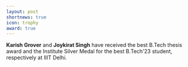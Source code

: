 ```yaml
---
layout: post
shortnews: true
icon: trophy
award: true
---
```


<b>Karish Grover</b> and <b>Joykirat Singh</b> have received the best B.Tech thesis award and the Institute Silver Medal for the best B.Tech'23 student, respectively at IIIT Delhi.